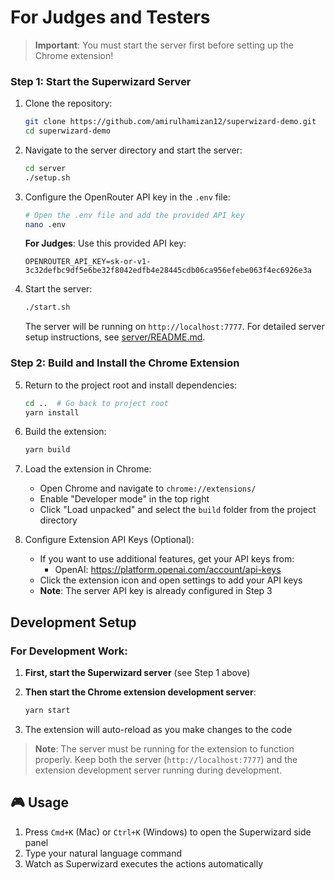 # For Judges and Testers

> **Important**: You must start the server first before setting up the Chrome extension!

### Step 1: Start the Superwizard Server

1. Clone the repository:
   ```bash
   git clone https://github.com/amirulhamizan12/superwizard-demo.git
   cd superwizard-demo
   ```

2. Navigate to the server directory and start the server:
   ```bash
   cd server
   ./setup.sh
   ```

3. Configure the OpenRouter API key in the `.env` file:
   ```bash
   # Open the .env file and add the provided API key
   nano .env
   ```
   
   **For Judges**: Use this provided API key:
   ```
   OPENROUTER_API_KEY=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
   ```

4. Start the server:
   ```bash
   ./start.sh
   ```

   The server will be running on `http://localhost:7777`. For detailed server setup instructions, see [server/README.md](server/README.md).

### Step 2: Build and Install the Chrome Extension

5. Return to the project root and install dependencies:
   ```bash
   cd ..  # Go back to project root
   yarn install
   ```

6. Build the extension:
   ```bash
   yarn build
   ```

7. Load the extension in Chrome:
   - Open Chrome and navigate to `chrome://extensions/`
   - Enable "Developer mode" in the top right
   - Click "Load unpacked" and select the `build` folder from the project directory

8. Configure Extension API Keys (Optional):
   - If you want to use additional features, get your API keys from:
     - OpenAI: https://platform.openai.com/account/api-keys
   - Click the extension icon and open settings to add your API keys
   - **Note**: The server API key is already configured in Step 3

## Development Setup

### For Development Work:

1. **First, start the Superwizard server** (see Step 1 above)

2. **Then start the Chrome extension development server**:
   ```bash
   yarn start
   ```

3. The extension will auto-reload as you make changes to the code

> **Note**: The server must be running for the extension to function properly. Keep both the server (`http://localhost:7777`) and the extension development server running during development.

## 🎮 Usage

1. Press `Cmd+K` (Mac) or `Ctrl+K` (Windows) to open the Superwizard side panel
2. Type your natural language command
3. Watch as Superwizard executes the actions automatically
